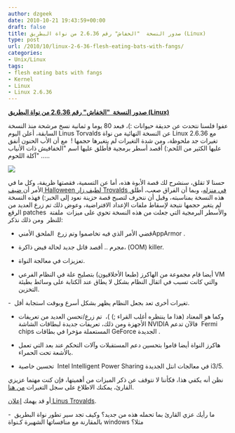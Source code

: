 ```yaml
---
author: dzgeek
date: 2010-10-21 19:43:59+00:00
draft: false
title: صدور النسخة  "الخفاش" رقم 2.6.36 من نواة البطريق (Linux)
type: post
url: /2010/10/linux-2-6-36-flesh-eating-bats-with-fangs/
categories:
- Unix/Linux
tags:
- flesh eating bats with fangs
- Kernel
- Linux
- Linux 2.6.36
---
```


**[صدور النسخة  "الخفاش" رقم 2.6.36 من نواة البطريق (Linux)](http://www.it-scoop.com/2010/10/linux-2-6-36-flesh-eating-bats-with-fangs/)**


عفوا فلسنا نتحدث عن حديقة حيوانات :)، فبعد  80 يوما و ثمانية نسخ مرشحة  منذ النسخة السابقة، أعلن اليوم Linus Torvalds  عن النسخة النهائية من نواة  Linux 2.6.36 مع تغيرات جد ملحوظة، ومن شدة التغيرات لم يتغيرها حجمها !   مع أن الأب الحنون أنفق عليها الكثير من اللحم:) أقصد أسطر برمجية فأطلق عليها اسم "الخفافيش ذات الأنياب آكلة اللحوم"  .....

[![](http://www.it-scoop.com/wp-content/uploads/2010/10/2636whatsnewalt-17032b7479cd9775.png)
](http://www.it-scoop.com/2010/10/linux-2-6-36-flesh-eating-bats-with-fangs/)

حسنا لا تقلق، سنشرح لك قصة الأبوة هذه، أما عن التسمية، فقصتها ظريفة، وكل ما في الأمر أن[ ضيف Halloween لطيف زار Trovalds في منزله](http://torvalds-family.blogspot.com/2010/10/early-halloween-guest.html)، وبما أن الفراق صعب، أطلق هذه النسخة بمناسبته، وقبل أن ننحرف لتصبح قصة حزينة نعود إلى الخبر:) فهذه النسخة لم يتغير حجمها نتيجة لإسقاط ملفات الإعداد الافتراضية، وعوض ذلك تم زرع العديد من الرقع patches  والأسطر البرمجية التي جعلت من هذه النسخة تحوي على ميزات  ملفتة للنظر  ومن ذلك نذكر:

- قضي الأمر الذي فيه تخاصموا وتم زرع  الملحق الأمنيAppArmor .

- مجرم .. أقصد قاتل جديد لحالة فيض ذاكرة، (OOM) killer.

- تعزيزات في معالجة النواة.

- أيضا قام مجموعة من الهاكرز (طبعا الأخلاقيون) بتصليح علة في النظام الفرعي VM والتي كانت تسبب في اثقال النظام بشكل لا يطاق عند الكتابة على وسائط بطيئة التخزين.

-  تغيرات أخرى تعد بجعل النظام يظهر بشكل أسرع وبوقت استجابة أقل.

- وكما هو المعتاد (هذا ما ينتظره أغلب القراء ;) )،  تم زرع/تحسن العديد من تعريفات الأجهزة ومن ذلك، تعريفات جديدة لبطاقات الشاشة NVIDIA فالآن تدعم  Fermi chips المستعملة مؤخرا في بطاقات GeForce الجديدة .

- هاكرز النواة أيضا قاموا بتحسين دعم المستقبلات وآلات التحكم عند بعد التي تعمل بالأشعة تحت الحمراء.

- تحسين خاصية  Intel Intelligent Power Sharing في معالجات انتل الجديدة i3/5.

نظن أنه يكفي هذا، فكأننا لا نتوقف عن ذكر الميزات من أهميتها، فإن كنت مهتما عزيزي القارئ، يمكنك الاطلاع على سجل التغيرات [من هنا](http://kernelnewbies.org/Linux_2_6_36).

أو قد يهمك [إعلان Linus Trovalds](http://lkml.org/lkml/2010/10/20/409).

-  ما رأيك عزي القارئ بما تحمله هذه من جديد؟ وكيف تجد سير تطور نواة البطريق بالمقارنة مع منافساتها الشهيرة كـنواة windows مثلا؟
